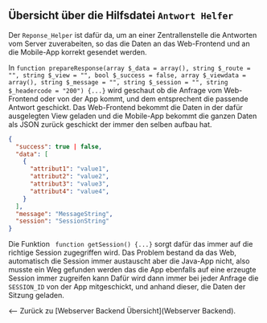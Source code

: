 Übersicht über die Hilfsdatei ``Antwort Helfer``
--

Der ``Reponse_Helper`` ist dafür da, um an einer Zentrallenstelle die Antworten
vom Server zuverabeiten, so das die Daten an das Web-Frontend und an die Mobile-App 
korrekt gesendet werden.

In ``function prepareResponse(array $_data = array(), string $_route = "", string $_view = "", bool $_success = false, array $_viewdata = array(), string $_message = "", string $_session = "", string $_headercode = "200")
         {...}``
wird geschaut ob die Anfrage vom Web-Frontend oder von der App kommt, und dem entsprechent die passende Antwort geschickt.
Das Web-Frontend bekommt die Daten in der dafür ausgelegten View geladen und die Mobile-App bekommt die ganzen Daten als
JSON zurück geschickt der immer den selben aufbau hat.
```JSON
{
  "success": true | false,
  "data": [
    {
      "attribut1": "value1",
      "attribut2": "value2",
      "attribut3": "value3",
      "attribut4": "value4", 
    }
  ],
  "message": "MessageString",
  "session": "SessionString" 
}
```
Die Funktion `` function getSession() {...}`` sorgt dafür das immer auf die richtige Session zugegriffen wird.
Das Problem bestand da das Web, automatisch die Session immer austauscht aber die Java-App nicht, also musste ein Weg gefunden werden
das die App ebenfalls auf eine erzeugte Session immer zugreifen kann
Dafür wird dann immer bei jeder Anfrage die ``SESSION_ID`` von der App mitgeschickt, und anhand dieser, die Daten der Sitzung geladen.


<-- Zurück zu [Webserver Backend Übersicht](Webserver Backend).